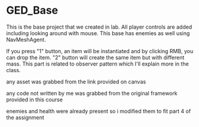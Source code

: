 # GED_Base

This is the base project that we created in lab. All player controls are added including looking around with mouse. This base has enemies as well using NavMeshAgent.

If you press "1" button, an item will be instantiated and by clicking RMB, you can drop the item. "2" button will create the same item but with different mass. This part is related to observer pattern which I'll explain more in the class.

any asset was grabbed from the link provided on canvas

any code not written by me was grabbed from the original framework provided in this course

enemies and health were already present so i modified them to fit part 4 of the assignment 